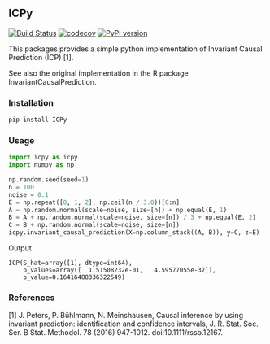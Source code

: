## ICPy
[![Build Status](https://travis-ci.org/jan-glx/ICPy.svg?branch=master)](https://travis-ci.org/jan-glx/ICPy) [![codecov](https://codecov.io/gh/jan-glx/ICPy/branch/master/graph/badge.svg)](https://codecov.io/gh/jan-glx/ICPy) [![PyPI version](https://badge.fury.io/py/ICPy.svg)](https://badge.fury.io/py/ICPy)

This packages provides a simple python implementation of Invariant Causal Prediction (ICP) [1].

See also the original implementation in the R package InvariantCausalPrediction.
### Installation
``` bash
pip install ICPy
```
### Usage
``` python
import icpy as icpy
import numpy as np

np.random.seed(seed=1)
n = 100
noise = 0.1
E = np.repeat([0, 1, 2], np.ceil(n / 3.0))[0:n]
A = np.random.normal(scale=noise, size=[n]) + np.equal(E, 1)
B = A + np.random.normal(scale=noise, size=[n]) / 3 + np.equal(E, 2)
C = B + np.random.normal(scale=noise, size=[n])
icpy.invariant_causal_prediction(X=np.column_stack((A, B)), y=C, z=E)
```
Output

```
ICP(S_hat=array([1], dtype=int64), 
    p_values=array([  1.51508232e-01,   4.59577055e-37]), 
    p_value=0.16416488336322549)
```
### References
[1] J. Peters, P. Bühlmann, N. Meinshausen, Causal inference by using invariant prediction: identification and confidence intervals, J. R. Stat. Soc. Ser. B Stat. Methodol. 78 (2016) 947-1012. doi:10.1111/rssb.12167.
